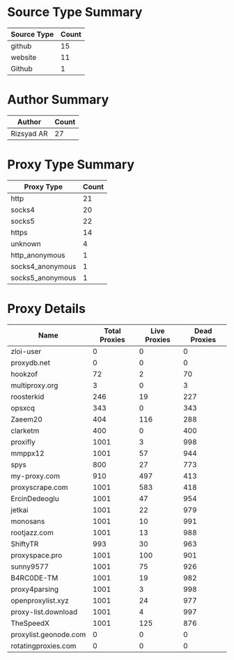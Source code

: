 # Source Type Summary

| Source Type | Count |
|-------------|-------|
| github | 15 |
| website | 11 |
| Github | 1 |


# Author Summary

| Author | Count |
|--------|-------|
| Rizsyad AR | 27 |


# Proxy Type Summary

| Proxy Type | Count |
|------------|-------|
| http | 21 |
| socks4 | 20 |
| socks5 | 22 |
| https | 14 |
| unknown | 4 |
| http_anonymous | 1 |
| socks4_anonymous | 1 |
| socks5_anonymous | 1 |


# Proxy Details

| Name | Total Proxies | Live Proxies | Dead Proxies |
|------|---------------|--------------|---------------|
| zloi-user | 0 | 0 | 0 |
| proxydb.net | 0 | 0 | 0 |
| hookzof | 72 | 2 | 70 |
| multiproxy.org | 3 | 0 | 3 |
| roosterkid | 246 | 19 | 227 |
| opsxcq | 343 | 0 | 343 |
| Zaeem20 | 404 | 116 | 288 |
| clarketm | 400 | 0 | 400 |
| proxifly | 1001 | 3 | 998 |
| mmppx12 | 1001 | 57 | 944 |
| spys | 800 | 27 | 773 |
| my-proxy.com | 910 | 497 | 413 |
| proxyscrape.com | 1001 | 583 | 418 |
| ErcinDedeoglu | 1001 | 47 | 954 |
| jetkai | 1001 | 22 | 979 |
| monosans | 1001 | 10 | 991 |
| rootjazz.com | 1001 | 13 | 988 |
| ShiftyTR | 993 | 30 | 963 |
| proxyspace.pro | 1001 | 100 | 901 |
| sunny9577 | 1001 | 75 | 926 |
| B4RC0DE-TM | 1001 | 19 | 982 |
| proxy4parsing | 1001 | 3 | 998 |
| openproxylist.xyz | 1001 | 24 | 977 |
| proxy-list.download | 1001 | 4 | 997 |
| TheSpeedX | 1001 | 125 | 876 |
| proxylist.geonode.com | 0 | 0 | 0 |
| rotatingproxies.com | 0 | 0 | 0 |
